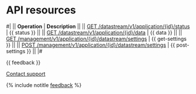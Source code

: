 # API resources

#|
|| **Operation** | **Description** ||
|| [GET /datastream/v1/application/{id}/status](status.md) | {{ status }} ||
|| [GET /datastream/v1/application/{id}/data](data.md) | {{ data }} ||
|| [GET /management/v1/application/{id}/datastream/settings](settings.md) | {{ get-settings }} ||
|| [POST /management/v1/application/{id}/datastream/settings](settings-post.md) | {{ post-settings }} ||
|#

{{ feedback }}

<a href="../../../troubleshooting/feedback-new">
  <span class="button">Contact support</span>
</a>

{% include notitle [feedback](../../../_includes/feedback-button.md) %}

